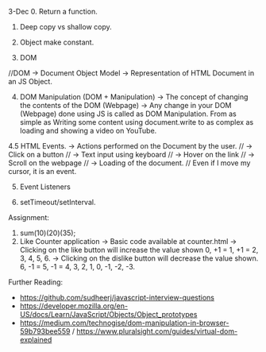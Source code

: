 3-Dec
0. Return a function.
1. Deep copy vs shallow copy.
2. Object make constant.

3. DOM

//DOM -> Document Object Model
-> Representation of HTML Document in an JS Object.


4. DOM Manipulation (DOM + Manipulation)
-> The concept of changing the contents of the DOM (Webpage)
-> Any change in your DOM (Webpage) done using JS is called as DOM Manipulation. From as simple as Writing some content using document.write to as complex as loading and showing a video on YouTube.

4.5 HTML Events.
-> Actions performed on the Document by the user.
// -> Click on a button
// -> Text input using keyboard
// -> Hover on the link
// -> Scroll on the webpage
// -> Loading of the document.
// Even if I move my cursor, it is an event.

5. Event Listeners

6. setTimeout/setInterval.

Assignment:
1. sum(10)(20)(35);
2. Like Counter application
    -> Basic code available at counter.html
    -> Clicking on the like button will increase the value shown 0, +1 = 1, +1 = 2, 3, 4, 5, 6.
    -> Clicking on the dislike button will decrease the value shown. 6, -1 = 5, -1 = 4, 3, 2, 1, 0, -1, -2, -3.


Further Reading:
- https://github.com/sudheerj/javascript-interview-questions
- https://developer.mozilla.org/en-US/docs/Learn/JavaScript/Objects/Object_prototypes
- https://medium.com/technogise/dom-manipulation-in-browser-59b793bee559 / https://www.pluralsight.com/guides/virtual-dom-explained
